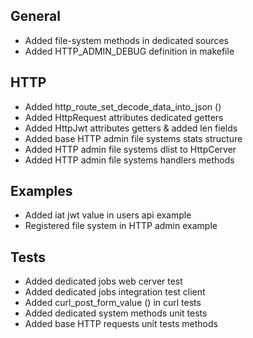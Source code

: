 ## General
- Added file-system methods in dedicated sources
- Added HTTP_ADMIN_DEBUG definition in makefile

## HTTP
- Added http_route_set_decode_data_into_json ()
- Added HttpRequest attributes dedicated getters
- Added HttpJwt attributes getters & added len fields
- Added base HTTP admin file systems stats structure
- Added HTTP admin file systems dlist to HttpCerver
- Added HTTP admin file systems handlers methods

## Examples
- Added iat jwt value in users api example
- Registered file system in HTTP admin example

## Tests
- Added dedicated jobs web cerver test
- Added dedicated jobs integration test client
- Added curl_post_form_value () in curl tests
- Added dedicated system methods unit tests
- Added base HTTP requests unit tests methods

